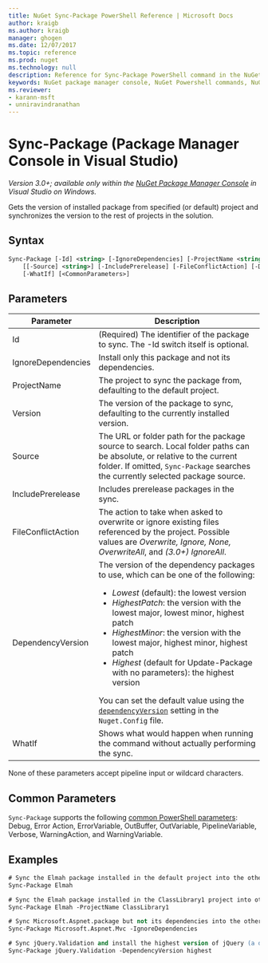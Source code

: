 ```yaml
---
title: NuGet Sync-Package PowerShell Reference | Microsoft Docs
author: kraigb
ms.author: kraigb
manager: ghogen
ms.date: 12/07/2017
ms.topic: reference
ms.prod: nuget
ms.technology: null
description: Reference for Sync-Package PowerShell command in the NuGet Package Manager Console in Visual Studio.
keywords: NuGet package manager console, NuGet Powershell commands, NuGet Powershell reference, Sync-Package
ms.reviewer:
- karann-msft
- unniravindranathan
---
```


# Sync-Package (Package Manager Console in Visual Studio)

*Version 3.0+; available only within the [NuGet Package Manager Console](package-manager-console.md) in Visual Studio on Windows.*

Gets the version of installed package from specified (or default) project and synchronizes the version to the rest of projects in the solution.

## Syntax

```ps
Sync-Package [-Id] <string> [-IgnoreDependencies] [-ProjectName <string>] [[-Version] <string>]
    [[-Source] <string>] [-IncludePrerelease] [-FileConflictAction] [-DependencyVersion]
    [-WhatIf] [<CommonParameters>]
```

## Parameters

| Parameter | Description |
| --- | --- |
| Id | (Required) The identifier of the package to sync. The -Id switch itself is optional. |
| IgnoreDependencies | Install only this package and not its dependencies. |
| ProjectName | The project to sync the package from, defaulting to the default  project. |
| Version | The version of the package to sync, defaulting to the currently installed version. |
| Source | The URL or folder path for the package source to search. Local folder paths can be absolute, or relative to the current folder. If omitted, `Sync-Package` searches the currently selected package source. |
| IncludePrerelease | Includes prerelease packages in the sync. |
| FileConflictAction | The action to take when asked to overwrite or ignore existing files referenced by the project. Possible values are *Overwrite, Ignore, None, OverwriteAll*, and *(3.0+)* *IgnoreAll*. |
| DependencyVersion | The version of the dependency packages to use, which can be one of the following:<br/><ul><li>*Lowest* (default): the lowest version</li><li>*HighestPatch*: the version with the lowest major, lowest minor, highest patch</li><li>*HighestMinor*: the version with the lowest major, highest minor, highest patch</li><li>*Highest* (default for Update-Package with no parameters): the highest version</li></ul>You can set the default value using the [`dependencyVersion`](../reference/nuget-config-file.md#config-section) setting in the `Nuget.Config` file. |
| WhatIf | Shows what would happen when running the command without actually performing the sync. |

None of these parameters accept pipeline input or wildcard characters.

## Common Parameters

`Sync-Package` supports the following [common PowerShell parameters](/powershell/module/microsoft.powershell.core/about/about_commonparameters): Debug, Error Action, ErrorVariable, OutBuffer, OutVariable, PipelineVariable, Verbose, WarningAction, and WarningVariable.

## Examples

```ps
# Sync the Elmah package installed in the default project into the other projects in the solution
Sync-Package Elmah

# Sync the Elmah package installed in the ClassLibrary1 project into other projects in the solution
Sync-Package Elmah -ProjectName ClassLibrary1

# Sync Microsoft.Aspnet.package but not its dependencies into the other projects in the solution
Sync-Package Microsoft.Aspnet.Mvc -IgnoreDependencies

# Sync jQuery.Validation and install the highest version of jQuery (a dependency) from the package source    
Sync-Package jQuery.Validation -DependencyVersion highest
```